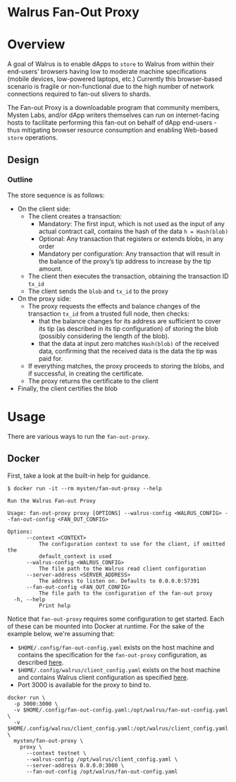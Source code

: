# Walrus Fan-Out Proxy

# Overview

A goal of Walrus is to enable dApps to `store` to Walrus from within their end-users’ browsers
having low to moderate machine specifications (mobile devices, low-powered laptops, etc.) Currently
this browser-based scenario is fragile or non-functional due to the high number of network
connections required to fan-out slivers to shards.

The Fan-out Proxy is a downloadable program that community members, Mysten Labs, and/or dApp writers
themselves can run on internet-facing hosts to facilitate performing this fan-out on behalf of dApp
end-users - thus mitigating browser resource consumption and enabling Web-based `store` operations.

## Design

### Outline

The store sequence is as follows:

- On the client side:
  - The client creates a transaction:
    - Mandatory: The first input, which is not used as the input of any actual contract call, contains the hash of the data `h = Hash(blob)`
    - Optional: Any transaction that registers or extends blobs, in any order
    - Mandatory per configuration: Any transaction that will result in the balance of the proxy’s tip address to increase by the tip amount.
  - The client then executes the transaction, obtaining the transaction ID `tx_id`
  - The client sends the `blob` and `tx_id` to the proxy
- On the proxy side:
  - The proxy requests the effects and balance changes of the transaction `tx_id` from a trusted full node, then checks:
    - that the balance changes for its address are sufficient to cover its tip (as described in its tip configuration) of storing the blob (possibly considering the length of the blob).
    - that the data at input zero matches `Hash(blob)` of the received data, confirming that the received data is the data the tip was paid for.
  - If everything matches, the proxy proceeds to storing the blobs, and if successful, in creating the certificate.
  - The proxy returns the certificate to the client
- Finally, the client certifies the blob

# Usage

There are various ways to run the `fan-out-proxy`.

## Docker

First, take a look at the built-in help for guidance.

```
$ docker run -it --rm mysten/fan-out-proxy --help

Run the Walrus Fan-out Proxy

Usage: fan-out-proxy proxy [OPTIONS] --walrus-config <WALRUS_CONFIG> --fan-out-config <FAN_OUT_CONFIG>

Options:
      --context <CONTEXT>
          The configuration context to use for the client, if omitted the
          default_context is used
      --walrus-config <WALRUS_CONFIG>
          The file path to the Walrus read client configuration
      --server-address <SERVER_ADDRESS>
          The address to listen on. Defaults to 0.0.0.0:57391
      --fan-out-config <FAN_OUT_CONFIG>
          The file path to the configuration of the fan-out proxy
  -h, --help
          Print help
```

Notice that `fan-out-proxy` requires some configuration to get started. Each of these can be mounted
into Docker at runtime. For the sake of the example below, we're assuming that:

- `$HOME/.config/fan-out-config.yaml` exists on the host machine and contains the specification for
  the `fan-out-proxy` configuration, as described [here](about:blank).
- `$HOME/.config/walrus/client_config.yaml` exists on the host machine and contains Walrus client
  configuration as specified [here](https://mystenlabs.github.io/walrus-docs/usage/setup.html#configuration).
- Port 3000 is available for the proxy to bind to.

```
docker run \
  -p 3000:3000 \
  -v $HOME/.config/fan-out-config.yaml:/opt/walrus/fan-out-config.yaml \
  -v $HOME/.config/walrus/client_config.yaml:/opt/walrus/client_config.yaml \
  mysten/fan-out-proxy \
    proxy \
      --context testnet \
      --walrus-config /opt/walrus/client_config.yaml \
      --server-address 0.0.0.0:3000 \
      --fan-out-config /opt/walrus/fan-out-config.yaml
```
